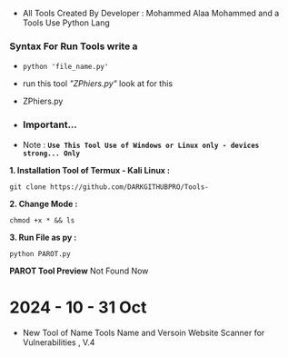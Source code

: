 - All Tools Created By Developer : Mohammed Alaa Mohammed and a Tools Use Python Lang

### Syntax For Run Tools write a

- ```python 'file_name.py'```

* run this tool *"ZPhiers.py"* look at for this
- ZPhiers.py

- ### Important...
  
-  Note : **```Use This Tool Use of Windows or Linux only - devices strong... Only```**

**1. Installation Tool of Termux  - Kali Linux :**
```
git clone https://github.com/DARKGITHUBPRO/Tools-

```
**2. Change Mode :**
```
chmod +x * && ls
```
**3. Run File as py :**
```
python PAROT.py
```


 __PAROT Tool Preview__
 Not Found Now 



# 2024 - 10 - 31 Oct

- New Tool of Name Tools Name and Versoin Website Scanner for Vulnerabilities , V.4

  
